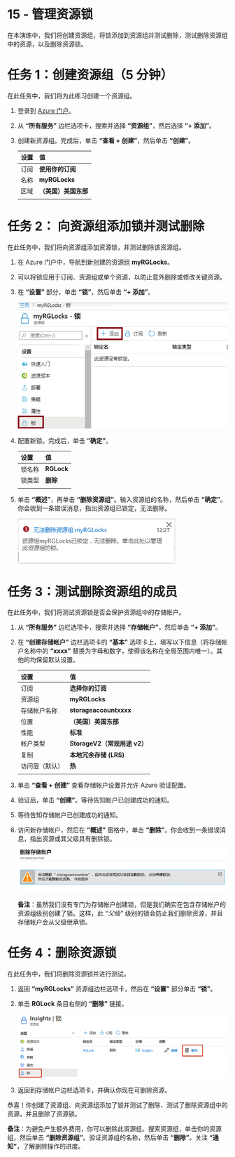 ﻿---
wts:
    title: '15 - 管理资源锁（5 分钟）'
    module: '模块 05：介绍标识、治理、隐私和合规性功能'
---
# 15 - 管理资源锁

在本演练中，我们将创建资源组，将锁添加到资源组并测试删除，测试删除资源组中的资源，以及删除资源锁。 

# 任务 1：创建资源组（5 分钟）

在此任务中，我们将为此练习创建一个资源组。 

1. 登录到 [Azure 门户](https://portal.azure.com)。

2. 从 **“所有服务”** 边栏选项卡，搜索并选择 **“资源组”**，然后选择 **“+ 添加”**。

3. 创建新资源组。完成后，单击 **“查看 + 创建”**，然后单击 **“创建”**。 

    | 设置 | 值 |
    | -- | -- |
    | 订阅 | **使用你的订阅** |
    | 名称 | **myRGLocks** |
    | 区域 | **（美国）美国东部** |
    | | |

# 任务 2：  向资源组添加锁并测试删除

在此任务中，我们将向资源组添加资源锁，并测试删除该资源组。 

1. 在 Azure 门户中，导航到新创建的资源组 **myRGLocks**。

2. 可以将锁应用于订阅、资源组或单个资源，以防止意外删除或修改关键资源。 

3. 在 **“设置”** 部分，单击 **“锁”**，然后单击 **“+ 添加”**。 

    ![myRGLocks 资源组的屏幕截图，其中显示了“锁”窗格。](../images/1601.png)

4. 配置新锁。完成后，单击 **“确定”**。 

    | 设置 | 值 |
    | -- | -- |
    | 锁名称 | **RGLock** |
    | 锁类型 | **删除** |
    | | |

5. 单击 **“概述”**，再单击 **“删除资源组”**。输入资源组的名称，然后单击 **“确定”**。你会收到一条错误消息，指出资源组已锁定，无法删除。

    ![删除锁失败的屏幕截图。](../images/1602.png)

# 任务 3：测试删除资源组的成员

在此任务中，我们将测试资源锁是否会保护资源组中的存储帐户。 

1. 从 **“所有服务”** 边栏选项卡，搜索并选择 **“存储帐户”**，然后单击 **“+ 添加”**。 

2. 在 **“创建存储帐户”** 边栏选项卡的 **“基本”** 选项卡上，填写以下信息（将存储帐户名称中的 **“xxxx”** 替换为字母和数字，使得该名称在全局范围内唯一）。其他的均保留默认设置。

    | 设置 | 值 | 
    | --- | --- |
    | 订阅 | **选择你的订阅** |
    | 资源组 | **myRGLocks** |
    | 存储帐户名称 | **storageaccountxxxx** |
    | 位置 | **（美国）美国东部**  |
    | 性能 | **标准** |
    | 帐户类型 | **StorageV2（常规用途 v2）** |
    | 复制 | **本地冗余存储 (LRS)** |
    | 访问层（默认） | **热** |
    | | |

3. 单击 **“查看 + 创建”** 查看存储帐户设置并允许 Azure 验证配置。 

4. 验证后，单击 **“创建”**。等待告知帐户已创建成功的通知。 

5.  等待告知存储帐户已创建成功的通知。 

6. 访问新存储帐户，然后在 **“概述”** 窗格中，单击 **“删除”**。你会收到一条错误消息，指出资源或其父级具有删除锁。 

    ![删除存储帐户时出现错误的屏幕截图。](../images/1603.png)

    **备注**：虽然我们没有专门为存储帐户创建锁，但是我们确实在包含存储帐户的资源组级别创建了锁。这样，此 *“父级”* 级别的锁会防止我们删除资源，并且存储帐户会从父级继承锁。

# 任务 4：删除资源锁

在此任务中，我们将删除资源锁并进行测试。 

1. 返回 **“myRGLocks”** 资源组边栏选项卡，然后在 **“设置”** 部分单击 **“锁”**。
    
2. 单击 **RGLock** 条目右侧的 **“删除”** 链接。

    ![“锁”的屏幕截图，其中突出显示了“删除”链接。](../images/1604.png)

3. 返回到存储帐户边栏选项卡，并确认你现在可删除资源。

恭喜！你创建了资源组、向资源组添加了锁并测试了删除、测试了删除资源组中的资源，并且删除了资源锁。 

**备注**：为避免产生额外费用，你可以删除此资源组。搜索资源组，单击你的资源组，然后单击 **“删除资源组”**。验证资源组的名称，然后单击 **“删除”**。关注 **“通知”**，了解删除操作的进度。